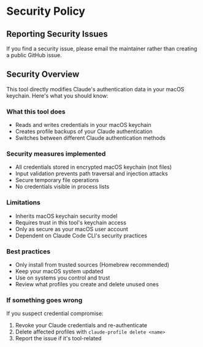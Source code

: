 # Security Policy

## Reporting Security Issues

If you find a security issue, please email the maintainer rather than creating a public GitHub issue.

## Security Overview

This tool directly modifies Claude's authentication data in your macOS keychain. Here's what you should know:

### What this tool does
- Reads and writes credentials in your macOS keychain
- Creates profile backups of your Claude authentication
- Switches between different Claude authentication methods

### Security measures implemented
- All credentials stored in encrypted macOS keychain (not files)
- Input validation prevents path traversal and injection attacks  
- Secure temporary file operations
- No credentials visible in process lists

### Limitations
- Inherits macOS keychain security model
- Requires trust in this tool's keychain access
- Only as secure as your macOS user account
- Dependent on Claude Code CLI's security practices

### Best practices
- Only install from trusted sources (Homebrew recommended)
- Keep your macOS system updated
- Use on systems you control and trust
- Review what profiles you create and delete unused ones

### If something goes wrong
If you suspect credential compromise:
1. Revoke your Claude credentials and re-authenticate
2. Delete affected profiles with `claude-profile delete <name>`
3. Report the issue if it's tool-related